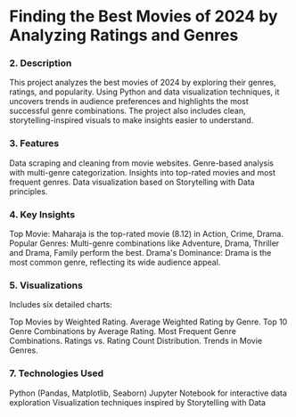 # Finding the Best Movies of 2024 by Analyzing Ratings and Genres

### 2. Description
This project analyzes the best movies of 2024 by exploring their genres, ratings, and popularity. Using Python and data visualization techniques, it uncovers trends in audience preferences and highlights the most successful genre combinations. The project also includes clean, storytelling-inspired visuals to make insights easier to understand.

### 3. Features
Data scraping and cleaning from movie websites.
Genre-based analysis with multi-genre categorization.
Insights into top-rated movies and most frequent genres.
Data visualization based on Storytelling with Data principles.
### 4. Key Insights
Top Movie: Maharaja is the top-rated movie (8.12) in Action, Crime, Drama.
Popular Genres: Multi-genre combinations like Adventure, Drama, Thriller and Drama, Family perform the best.
Drama's Dominance: Drama is the most common genre, reflecting its wide audience appeal.
### 5. Visualizations
Includes six detailed charts:

Top Movies by Weighted Rating.
Average Weighted Rating by Genre.
Top 10 Genre Combinations by Average Rating.
Most Frequent Genre Combinations.
Ratings vs. Rating Count Distribution.
Trends in Movie Genres.
### 7. Technologies Used
Python (Pandas, Matplotlib, Seaborn)
Jupyter Notebook for interactive data exploration
Visualization techniques inspired by Storytelling with Data
